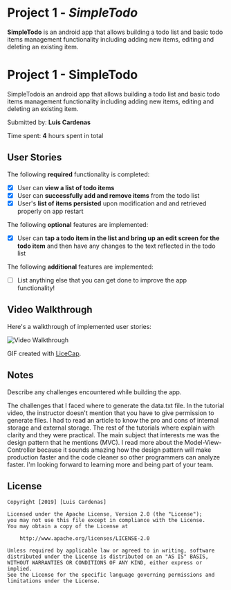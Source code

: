 #  Project 1 - *SimpleTodo*
 **SimpleTodo**  is an android app that allows building a todo list and basic todo items management functionality including adding new items, editing and deleting an existing item.
# Project 1 - SimpleTodo

SimpleTodois an android app that allows building a todo list and basic todo items management functionality including adding new items, editing and deleting an existing item.

Submitted by: **Luis Cardenas**

Time spent: **4** hours spent in total

## User Stories

The following **required** functionality is completed:

* [x] User can **view a list of todo items**
* [x] User can **successfully add and remove items** from the todo list
* [x] User's **list of items persisted** upon modification and and retrieved properly on app restart

The following **optional** features are implemented:

* [x] User can **tap a todo item in the list and bring up an edit screen for the todo item** and then have any changes to the text reflected in the todo list

The following **additional** features are implemented:

* [ ] List anything else that you can get done to improve the app functionality!

## Video Walkthrough

Here's a walkthrough of implemented user stories:

<img src='http://i.imgur.com/link/to/your/gif/file.gif' title='Video Walkthrough' width='' alt='Video Walkthrough' />

GIF created with [LiceCap](http://www.cockos.com/licecap/).

## Notes

Describe any challenges encountered while building the app.

The challenges that I faced where to generate the data.txt file. In the tutorial video, the instructor doesn't mention that you have to give permission to generate files. I had to read an article to know the pro and cons of internal storage and external storage. The rest of the tutorials where explain with clarity and they were practical. The main subject that interests me was the design pattern that he mentions (MVC). I read more about the Model-View-Controller because it sounds amazing how the design pattern will make production faster and the code cleaner so other programmers can analyze faster. I'm looking forward to learning more and being part of your team.

## License

    Copyright [2019] [Luis Cardenas]

    Licensed under the Apache License, Version 2.0 (the "License");
    you may not use this file except in compliance with the License.
    You may obtain a copy of the License at

        http://www.apache.org/licenses/LICENSE-2.0

    Unless required by applicable law or agreed to in writing, software
    distributed under the License is distributed on an "AS IS" BASIS,
    WITHOUT WARRANTIES OR CONDITIONS OF ANY KIND, either express or implied.
    See the License for the specific language governing permissions and
    limitations under the License.
